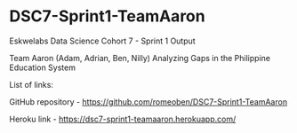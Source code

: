 # DSC7-Sprint1-TeamAaron
 Eskwelabs Data Science Cohort 7 - Sprint 1 Output

Team Aaron (Adam, Adrian, Ben, Nilly)
Analyzing Gaps in the Philippine Education System

List of links:

GitHub repository - https://github.com/romeoben/DSC7-Sprint1-TeamAaron

Heroku link - https://dsc7-sprint1-teamaaron.herokuapp.com/